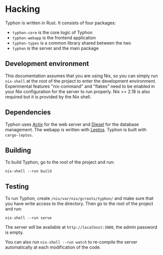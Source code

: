 # Hacking

Typhon is written in Rust. It consists of four packages:
- `typhon-core` is the core logic of Typhon
- `typhon-webapp` is the frontend application
- `typhon-types` is a common library shared between the two
- `typhon` is the server and the main package

## Development environment

This documentation assumes that you are using Nix, so you can simply run
`nix-shell` at the root of the project to enter the development environment.
Experimental features "nix-command" and "flakes" need to be enabled in your Nix
configuration for the server to run properly. Nix >= 2.18 is also required but
it is provided by the Nix shell.

## Dependencies

Typhon uses [Actix](https://actix.rs/) for the web server and
[Diesel](https://diesel.rs/) for the database management. The webapp is written
with [Leptos](https://leptos.dev/). Typhon is built with `cargo-leptos`.

## Building

To build Typhon, go to the root of the project and run:

```shell
nix-shell --run build
```

## Testing

To run Typhon, create `/nix/var/nix/gcroots/typhon/` and make sure that you
have write access to the directory. Then go to the root of the project and run:

```shell
nix-shell --run serve
```

The server will be available at `http://localhost:3000`, the admin password is
empty.

You can also run `nix-shell --run watch` to re-compile the server automatically
at each modification of the code.
